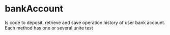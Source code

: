 # bankAccount 
Is code to deposit, retrieve and save operation history of user bank account.
Each method has one or several unite test
